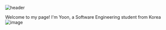 ![header](https://capsule-render.vercel.app/api?type=blur&height=300&color=gradient&customColorList=19&text=Hi!%20I'm%20abluehour&fontColor=6495ED&fontAlignY=50&descAlignY=65&fontSize=50)

Welcome to my page!
I'm Yoon, a Software Engineering student from Korea![image](https://github.com/user-attachments/assets/f23da5e2-1193-4c1b-b9f1-8f49b6ddeb64)
